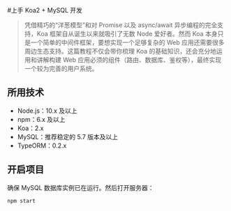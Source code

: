 #上手 Koa2 + MySQL 开发


> 凭借精巧的“洋葱模型”和对 Promise 以及 async/await 异步编程的完全支持，Koa 框架自从诞生以来就吸引了无数 Node 爱好者。然而 Koa 本身只是一个简单的中间件框架，要想实现一个足够复杂的 Web 应用还需要很多周边生态支持。这篇教程不仅会带你梳理 Koa 的基础知识，还会充分地运用和讲解构建 Web 应用必须的组件（路由、数据库、鉴权等），最终实现一个较为完善的用户系统。

## 所用技术

- Node.js：10.x 及以上
- npm：6.x 及以上
- Koa：2.x
- MySQL：推荐稳定的 5.7 版本及以上
- TypeORM：0.2.x

## 开启项目

确保 MySQL 数据库实例已在运行。然后打开服务器：

```bash
npm start
```
